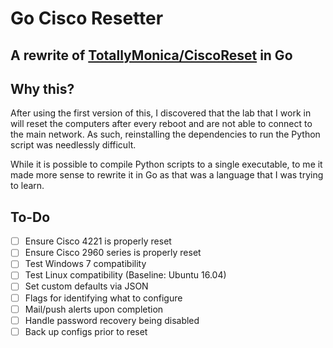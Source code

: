# Go Cisco Resetter
## A rewrite of [TotallyMonica/CiscoReset](https://github.com/TotallyMoinca/CiscoReset) in Go

## Why this?
After using the first version of this, I discovered that the lab that I work in will reset the computers after every reboot and are not able to connect to the main network. As such, reinstalling the dependencies to run the Python script was needlessly difficult.

While it is possible to compile Python scripts to a single executable, to me it made more sense to rewrite it in Go as that was a language that I was trying to learn.

## To-Do
- [ ] Ensure Cisco 4221 is properly reset
- [ ] Ensure Cisco 2960 series is properly reset
- [ ] Test Windows 7 compatibility
- [ ] Test Linux compatibility (Baseline: Ubuntu 16.04)
- [ ] Set custom defaults via JSON
- [ ] Flags for identifying what to configure
- [ ] Mail/push alerts upon completion
- [ ] Handle password recovery being disabled
- [ ] Back up configs prior to reset